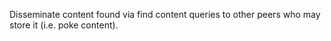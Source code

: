 Disseminate content found via find content queries to other peers who may store it (i.e. poke content).
